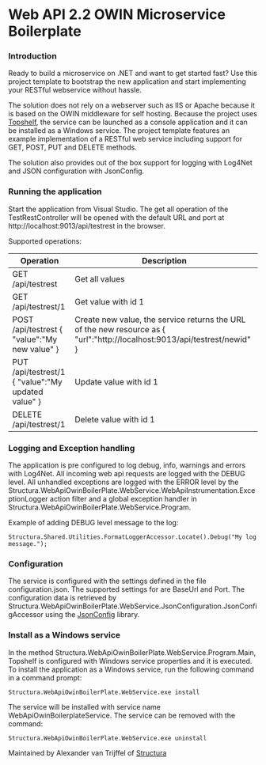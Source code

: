 ﻿Web API 2.2 OWIN Microservice Boilerplate 
==========

### Introduction
Ready to build a microservice on .NET and want to get started fast? Use this project template 
to bootstrap the new application and start implementing your RESTful webservice without hassle.

The solution does not rely on a webserver such as IIS or Apache because it is based on the OWIN 
middleware for self hosting. Because the project uses [Topshelf](http://topshelf-project.com), 
the service can be launched as a console application and it can be installed as a Windows service. 
The project template features an example implementation of a RESTful web service including support for 
GET, POST, PUT and DELETE methods.

The solution also provides out of the box support for logging with Log4Net and JSON configuration 
with JsonConfig.

### Running the application
Start the application from Visual Studio. The get all operation of the TestRestController will be 
opened with the default URL and port at http://localhost:9013/api/testrest in the browser.

Supported operations:  
  
Operation | Description  
--------- | -------------  
GET /api/testrest | Get all values  
GET /api/testrest/1 | Get value with id 1  
POST /api/testrest { "value":"My new value" } | Create new value, the service returns the URL of the new resource as { "url":"http://localhost:9013/api/testrest/newid" }  
PUT /api/testrest/1 { "value":"My updated value" } | Update value with id 1  
DELETE /api/testrest/1 | Delete value with id 1  

### Logging and Exception handling
The application is pre configured to log debug, info, warnings and errors with Log4Net. All incoming web api requests 
are logged with the DEBUG level. All unhandled exceptions are logged with the ERROR level by the 
Structura.WebApiOwinBoilerPlate.WebService.WebApiInstrumentation.ExceptionLogger action filter and a global exception 
handler in Structura.WebApiOwinBoilerPlate.WebService.Program. 

Example of adding DEBUG level message to the log:

```
Structura.Shared.Utilities.FormatLoggerAccessor.Locate().Debug("My log message.");
```

### Configuration
The service is configured with the settings defined in the file configuration.json. The supported settings for 
are BaseUrl and Port. The configuration data is retrieved by 
Structura.WebApiOwinBoilerPlate.WebService.JsonConfiguration.JsonConfigAccessor using the [JsonConfig](https://github.com/Dynalon/JsonConfig) library.

### Install as a Windows service
In the method Structura.WebApiOwinBoilerPlate.WebService.Program.Main, Topshelf is configured with 
Windows service properties and it is executed. To install the application as a Windows service, run 
the following command in a command prompt:

```
Structura.WebApiOwinBoilerPlate.WebService.exe install
```

The service will be installed with service name WebApiOwinBoilerplateService. The service can be removed 
with the command:

```
Structura.WebApiOwinBoilerPlate.WebService.exe uninstall
```

Maintained by Alexander van Trijffel of [Structura](http://structura.ws)

